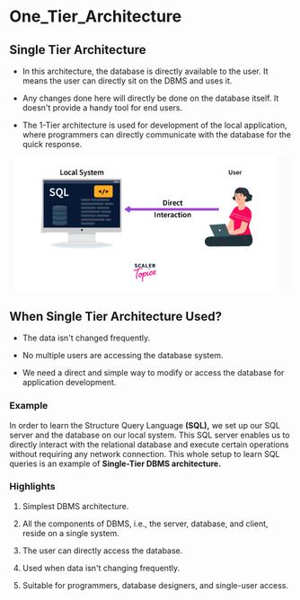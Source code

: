 # One_Tier_Architecture


## Single Tier Architecture

* In this architecture, the database is directly available to the user. It means the user can directly sit on the DBMS and uses it.

* Any changes done here will directly be done on the database itself. It doesn't provide a handy tool for end users.

* The 1-Tier architecture is used for development of the local application, where programmers can directly communicate with the database for the quick response.


![loading...](../../../images/dbms/dbms_architecture/single_tier.png)


## When Single Tier Architecture Used?

* The data isn't changed frequently.

* No multiple users are accessing the database system.

* We need a direct and simple way to modify or access the database for application development.


### Example

In order to learn the Structure Query Language **(SQL),** we set up our SQL server and the database on our local system. This SQL server enables us to directly interact with the relational database and execute certain operations without requiring any network connection. This whole setup to learn SQL queries is an example of **Single-Tier DBMS architecture.**



### Highlights

1. Simplest DBMS architecture.

2. All the components of DBMS, i.e., the server, database, and client, reside on a single system.

3. The user can directly access the database.

4. Used when data isn't changing frequently.

5. Suitable for programmers, database designers, and single-user access.

